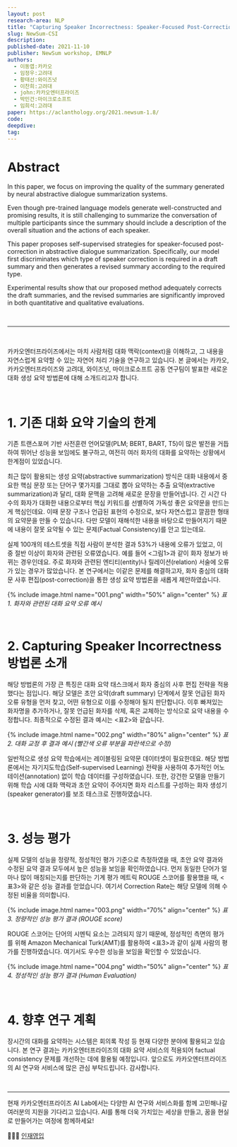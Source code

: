 ```yaml
---
layout: post
research-area: NLP
title: "Capturing Speaker Incorrectness: Speaker-Focused Post-Correction for Abstractive Dialogue Summarization"
slug: NewSum-CSI
description:
published-date: 2021-11-10
publisher: NewSum workshop, EMNLP
authors:
  - 이동엽:카카오
  - 임정우:고려대
  - 황태선:와이즈넛
  - 이찬희:고려대
  - john:카카오엔터프라이즈
  - 박민건:마이크로소프트
  - 임희석:고려대
paper: https://aclanthology.org/2021.newsum-1.8/  
code:
deepdive:
tag:
---
```


# Abstract

In this paper, we focus on improving the quality of the summary generated by neural abstractive dialogue summarization systems.

Even though pre-trained language models generate well-constructed and promising results, it is still challenging to summarize the conversation of multiple participants since the summary should include a description of the overall situation and the actions of each speaker.

This paper proposes self-supervised strategies for speaker-focused post-correction in abstractive dialogue summarization. Specifically, our model first discriminates which type of speaker correction is required in a draft summary and then generates a revised summary according to the required type.

Experimental results show that our proposed method adequately corrects the draft summaries, and the revised summaries are significantly improved in both quantitative and qualitative evaluations.

<br/>

***

<br/>

카카오엔터프라이즈에서는 마치 사람처럼 대화 맥락(context)을 이해하고, 그 내용을 자연스럽게 요약할 수 있는 자연어 처리 기술을 연구하고 있습니다. 본 글에서는 카카오, 카카오엔터프라이즈와 고려대, 와이즈넛, 마이크로소프트 공동 연구팀이 발표한 새로운 대화 생성 요약 방법론에 대해 소개드리고자 합니다.

<br/>

# 1. 기존 대화 요약 기술의 한계

기존 트랜스포머 기반 사전훈련 언어모델(PLM; BERT, BART, T5)이 많은 발전을 거듭하여 뛰어난 성능을 보임에도 불구하고, 여전히 여러 화자의 대화를 요약하는 상황에서 한계점이 있었습니다.

최근 많이 활용되는 생성 요약(abstractive summarization) 방식은 대화 내용에서 중요한 핵심 문장 또는 단어구 몇가지를 그대로 뽑아 요약하는 추출 요약(extractive summarization)과 달리, 대화 문맥을 고려해 새로운 문장을 만들어냅니다. 긴 시간 다수의 화자가 대화한 내용으로부터 핵심 키워드를 선별하여 가독성 좋은 요약문을 만드는게 핵심인데요. 이때 문장 구조나 언급된 표현의 수정으로, 보다 자연스럽고 깔끔한 형태의 요약문을 만들 수 있습니다. 다만 모델이 재해석한 내용을 바탕으로 만들어지기 때문에 내용이 잘못 요약될 수 있는 문제(Factual Consistency)를 안고 있는데요.

실제 100개의 테스트셋을 직접 사람이 분석한 결과 53%가 내용에 오류가 있었고, 이 중 절반 이상이 화자와 관련된 오류였습니다. 예를 들어 <그림1>과 같이 화자 정보가 바뀌는 경우인데요. 주로 화자와 관련된 엔티티(entity)나 릴레이션(relation) 서술에 오류가 있는 경우가 많았습니다. 본 연구에서는 이같은 문제를 해결하고자, 화자 중심의 대화문 사후 편집(post-correction)을 통한 생성 요약 방법론을 새롭게 제안하였습니다.

{% include image.html name="001.png" width="50%" align="center" %}
<em class="center">표1. 화자와 관련된 대화 요약 오류 예시</em>

<br/>

# 2.  Capturing Speaker Incorrectness 방법론 소개

해당 방법론의 가장 큰 특징은 대화 요약 태스크에서 화자 중심의 사후 편집 전략을 적용했다는 점입니다. 해당 모델은 초안 요약(draft summary) 단계에서 잘못 언급된 화자 오류 유형을 먼저 찾고, 어떤 유형으로 이를 수정해야 될지 판단합니다. 이후 빠져있는 화자명을 추가하거나, 잘못 언급된 화자를 삭제, 혹은 교체하는 방식으로 요약 내용을 수정합니다. 최종적으로 수정된 결과 예시는 <표2>와 같습니다.

{% include image.html name="002.png" width="80%" align="center" %}
<em class="center">표2. 대화 교정 후 결과 예시 (빨간색 오류 부분을 파란색으로 수정)</em>

일반적으로 생성 요약 학습에서는 레이블링된 요약문 데이터셋이 필요한데요. 해당 방법론에서는 자기지도학습(Self-supervised Learning) 전략을 사용하여 추가적인 어노테이션(annotation) 없이 학습 데이터를 구성하였습니다. 또한, 강건한 모델을 만들기 위해 학습 시에 대화 맥락과 초안 요약이 주어지면 화자 리스트를 구성하는 화자 생성기(speaker generator)를 보조 태스크로 진행하였습니다.

<br/>

# 3. 성능 평가

실제 모델의 성능을 정량적, 정성적인 평가 기준으로 측정하였을 때, 초안 요약 결과와 수정된 요약 결과 모두에서 높은 성능을 보임을 확인하였습니다. 먼저 동일한 단어가 얼마나 많이 매칭되는지를 판단하는 기계 평가 메트릭 ROUGE 스코어를 활용했을 때, <표3>와 같은 성능 결과를 얻었습니다. 여기서 Correction Rate는 해당 모델에 의해 수정된 비율을 의미합니다.

{% include image.html name="003.png" width="70%" align="center" %}
<em class="center">표3. 정량적인 성능 평가 결과 (ROUGE score)</em>

ROUGE 스코어는 단어의 시멘틱 요소는 고려되지 않기 때문에, 정성적인 측면의 평가를 위해 Amazon Mechanical Turk(AMT)를 활용하여 <표3>과 같이 실제 사람의 평가를 진행하였습니다. 여기서도 우수한 성능을 보임을 확인할 수 있었습니다.
 
{% include image.html name="004.png" width="50%" align="center" %}
<em class="center">표4. 정성적인 성능 평가 결과 (Human Evaluation)</em>

<br/>

# 4. 향후 연구 계획

장시간의 대화를 요약하는 시스템은 회의록 작성 등 현재 다양한 분야에 활용되고 있습니다. 본 연구 결과는 카카오엔터프라이즈의 대화 요약 서비스의 적용되어 factual consistency 문제를 개선하는 데에 활용될 예정입니다. 앞으로도 카카오엔터프라이즈의 AI 연구와 서비스에 많은 관심 부탁드립니다. 감사합니다.

<br/>

***

현재 카카오엔터프라이즈 AI Lab에서는 다양한 AI 연구와 서비스화를 함께 고민해나갈 여러분의 지원을 기다리고 있습니다. AI를 통해 더욱 가치있는 세상을 만들고, 꿈을 현실로 만들어가는 여정에 함께하세요!

👨🏻‍💻 [인재영입](http://kko.to/ailab_career)
